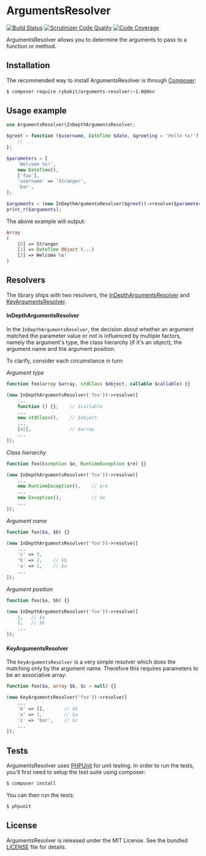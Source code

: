 ArgumentsResolver
=================
[![Build Status](https://secure.travis-ci.org/rybakit/arguments-resolver.svg?branch=master)](http://travis-ci.org/rybakit/arguments-resolver)
[![Scrutinizer Code Quality](https://scrutinizer-ci.com/g/rybakit/arguments-resolver/badges/quality-score.png?b=master)](https://scrutinizer-ci.com/g/rybakit/arguments-resolver/?branch=master)
[![Code Coverage](https://scrutinizer-ci.com/g/rybakit/arguments-resolver/badges/coverage.png?b=master)](https://scrutinizer-ci.com/g/rybakit/arguments-resolver/?branch=master)

ArgumentsResolver allows you to determine the arguments to pass to a function or method.


## Installation

The recommended way to install ArgumentsResolver is through [Composer](http://getcomposer.org):

```sh
$ composer require rybakit/arguments-resolver:~1.0@dev
```


## Usage example

```php
use ArgumentsResolver\InDepthArgumentsResolver;

$greet = function ($username, DateTime $date, $greeting = 'Hello %s!') {
    // ...
};

$parameters = [
    'Welcome %s!',
    new DateTime(),
    ['foo'],
    'username' => 'Stranger',
    'bar',
];

$arguments = (new InDepthArgumentsResolver($greet))->resolve($parameters);
print_r($arguments);
```

The above example will output:

```php
Array
(
    [0] => Stranger
    [1] => DateTime Object (...)
    [2] => Welcome %s!
)
```


## Resolvers

The library ships with two resolvers, the [InDepthArgumentsResolver](#indepthargumentsresolver) and [KeyArgumentsResolver](#keyargumentsresolver).

#### InDepthArgumentsResolver

In the `InDepthArgumentsResolver`, the decision about whether an argument matched the parameter value or not
is influenced by multiple factors, namely the argument's type, the class hierarchy (if it's an object),
the argument name and the argument position.

To clarify, consider each circumstance in turn:

*Argument type*

```php
function foo(array $array, stdClass $object, callable $callable) {}

(new InDepthArgumentsResolver('foo'))->resolve([
    ...
    function () {},    // $callable
    ...
    new stdClass(),    // $object
    ...
    [42],              // $array
    ...
]);
```

*Class hierarchy*

```php
function foo(Exception $e, RuntimeException $re) {}

(new InDepthArgumentsResolver('foo'))->resolve([
    ...
    new RuntimeException(),    // $re
    ...
    new Exception(),           // $e
    ...
]);
```

*Argument name*

```php
function foo($a, $b) {}

(new InDepthArgumentsResolver('foo'))->resolve([
    ...
    'c' => 3,
    'b' => 2,    // $b
    'a' => 1,    // $a
    ...
]);
```

*Argument position*

```php
function foo($a, $b) {}

(new InDepthArgumentsResolver('foo'))->resolve([
    1,   // $a
    2,   // $b
    ...
]);
```

#### KeyArgumentsResolver

The `KeyArgumentsResolver` is a very simple resolver which does the matching only by the argument name.
Therefore this requires parameters to be an associative array:

```php
function foo($a, array $b, $c = null) {}

(new KeyArgumentsResolver('foo'))->resolve([
    ...
    'b' => [],       // $b
    'a' => 1,        // $a
    'c' => 'bar',    // $c
    ...
]);
```


## Tests

ArgumentsResolver uses [PHPUnit](http://phpunit.de) for unit testing.
In order to run the tests, you'll first need to setup the test suite using composer:

```sh
$ composer install
```

You can then run the tests:

```sh
$ phpunit
```


## License

ArgumentsResolver is released under the MIT License. See the bundled [LICENSE](LICENSE) file for details.
